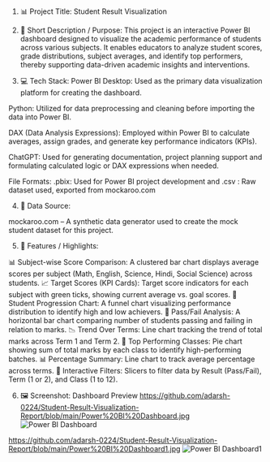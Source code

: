 1. 📊 Project Title: Student Result Visualization


2. 📝 Short Description / Purpose:
This project is an interactive Power BI dashboard designed to visualize the academic performance of students across various subjects. It enables educators to analyze student scores, grade distributions, subject averages, and identify top performers, thereby supporting data-driven academic insights and interventions.


3. 💻 Tech Stack:
Power BI Desktop: Used as the primary data visualization platform for creating the dashboard.

Python: Utilized for data preprocessing and cleaning before importing the data into Power BI.

DAX (Data Analysis Expressions): Employed within Power BI to calculate averages, assign grades, and generate key performance indicators (KPIs).

ChatGPT: Used for generating documentation, project planning support and formulating calculated logic or DAX expressions when needed.

File Formats:
.pbix: Used for Power BI project development and .csv : Raw dataset used, exported from mockaroo.com

4. 🔗 Data Source:

mockaroo.com – A synthetic data generator used to create the mock student dataset for this project.


5. 🌟 Features / Highlights:

📊 Subject-wise Score Comparison: A clustered bar chart displays average scores per subject (Math, English, Science, Hindi, Social Science) across students.
📈 Target Scores (KPI Cards): Target score indicators for each subject with green ticks, showing current average vs. goal scores.
🧠 Student Progression Chart: A funnel chart visualizing performance distribution to identify high and low achievers.
📌 Pass/Fail Analysis: A horizontal bar chart comparing number of students passing and failing in relation to marks.
📉 Trend Over Terms: Line chart tracking the trend of total marks across Term 1 and Term 2.
🥇 Top Performing Classes: Pie chart showing sum of total marks by each class to identify high-performing batches.
📊 Percentage Summary: Line chart to track average percentage across terms.
🎯 Interactive Filters: Slicers to filter data by Result (Pass/Fail), Term (1 or 2), and Class (1 to 12).

6.  🖼️ Screenshot: Dashboard Preview
https://github.com/adarsh-0224/Student-Result-Visualization-Report/blob/main/Power%20BI%20Dashboard.jpg
![Power BI Dashboard](https://github.com/user-attachments/assets/05312270-92b1-4ca5-b6c1-fbbd3645d62b)

https://github.com/adarsh-0224/Student-Result-Visualization-Report/blob/main/Power%20BI%20Dashboard1.jpg
![Power BI Dashboard1](https://github.com/user-attachments/assets/53478ff5-748c-45e7-8b8d-51385905e8e4)

